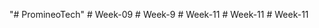 "# PromineoTech" 
#   W e e k - 0 9  
 #   W e e k - 9  
 #   W e e k - 1 1  
 #   W e e k - 1 1  
 #   W e e k - 1 1  
 